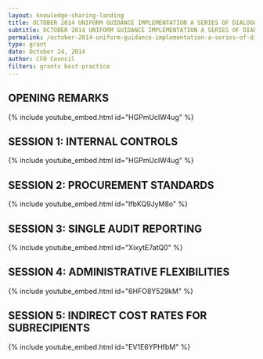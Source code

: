 ```yaml
---
layout: knowledge-sharing-landing
title: OCTOBER 2014 UNIFORM GUIDANCE IMPLEMENTATION A SERIES OF DIALOGUES
subtitle: OCTOBER 2014 UNIFORM GUIDANCE IMPLEMENTATION A SERIES OF DIALOGUES
permalink: /october-2014-uniform-guidance-implementation-a-series-of-dialogues/
type: grant
date: October 24, 2014
author: CFO Council 
filters: grants best-practice
---
```


## OPENING REMARKS

{% include youtube_embed.html id="HGPmUcIW4ug" %}  

## SESSION 1: INTERNAL CONTROLS

{% include youtube_embed.html id="HGPmUcIW4ug" %}  

## SESSION 2: PROCUREMENT STANDARDS

{% include youtube_embed.html id="lfbKQ9JyM8o" %}  

## SESSION 3: SINGLE AUDIT REPORTING

{% include youtube_embed.html id="XixytE7atQ0" %} 

## SESSION 4: ADMINISTRATIVE FLEXIBILITIES

{% include youtube_embed.html id="6HFO8Y529kM" %}  

## SESSION 5: INDIRECT COST RATES FOR SUBRECIPIENTS

{% include youtube_embed.html id="EV1E6YPHfbM" %}  


